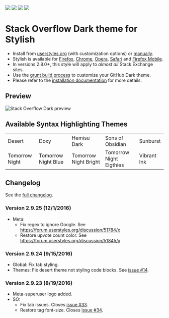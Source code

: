 [![][tag-img]][tag-url] [![][star-img]][star-url] [![][fork-img]][fork-url] [![][dev-img]][dev-url]

[tag-url]: https://github.com/StylishThemes/Stackoverflow-Dark/tags
[tag-img]: https://img.shields.io/github/tag/StylishThemes/Stackoverflow-Dark.svg
[star-url]: https://github.com/StylishThemes/Stackoverflow-Dark/stargazers
[star-img]: http://github-svg-buttons.herokuapp.com/star.svg?user=StylishThemes&repo=Stackoverflow-Dark&style=flat&background=007ec6
[fork-url]: https://github.com/StylishThemes/Stackoverflow-Dark/fork
[fork-img]: http://github-svg-buttons.herokuapp.com/fork.svg?user=StylishThemes&repo=Stackoverflow-Dark&style=flat&background=007ec6
[dev-url]: https://david-dm.org/StylishThemes/Stackoverflow-Dark?type=dev
[dev-img]: https://david-dm.org/StylishThemes/Stackoverflow-Dark/dev-status.svg

# Stack Overflow Dark theme for Stylish
- Install from [userstyles.org](http://userstyles.org/styles/35345) (with customization options) or [manually](https://raw.githubusercontent.com/StylishThemes/Stackoverflow-Dark/master/stackoverflow-dark.css).
- Stylish is available for [Firefox](https://addons.mozilla.org/en-US/firefox/addon/2108/), [Chrome](https://chrome.google.com/extensions/detail/fjnbnpbmkenffdnngjfgmeleoegfcffe), [Opera](https://addons.opera.com/en/extensions/details/stylish/), [Safari](http://sobolev.us/stylish/) and [Firefox Mobile](https://addons.mozilla.org/en-US/firefox/addon/2108/).
- In versions 2.8.0+, this style will apply to *almost all* Stack Exchange sites.
- Use the [grunt build process](https://github.com/StylishThemes/StackOverflow-Dark/wiki/Build) to customize your GitHub Dark theme.
- Please refer to the [installation documentation](https://github.com/StylishThemes/StackOverflow-Dark/wiki/Install) for more details.

## Preview

![Stack Overflow Dark preview](http://StylishThemes.github.com/StackOverflow-Dark/images/screenshots/after.png)

## Available Syntax Highlighting Themes

|                |                      |                       |                         |             |
|----------------|----------------------|-----------------------|-------------------------|-------------|
| Desert         | Doxy                 | Hemisu Dark           | Sons of Obsidian        | Sunburst    |
| Tomorrow Night | Tomorrow Night Blue  | Tomorrow Night Bright | Tomorrow Night Eigthies | Vibrant Ink |

## Changelog

See the [full changelog](https://github.com/StylishThemes/Stackoverflow-Dark/wiki).

### Version 2.9.25 (12/1/2016)

* Meta:
  * Fix regex to ignore Google. See https://forum.userstyles.org/discussion/51784/x
  * Restore upvote count color. See https://forum.userstyles.org/discussion/51845/x

### Version 2.9.24 (9/15/2016)

* Global: Fix tab styling.
* Themes: Fix desert theme not styling code blocks. See [issue #14](https://github.com/StylishThemes/StackOverflow-Dark/issues/14).

### Version 2.9.23 (8/19/2016)

* Meta-superuser logo added.
* SO:
  * Fix tab issues. Closes [issue #33](https://github.com/StylishThemes/StackOverflow-Dark/issues/33).
  * Restore tag font-size. Closes [issue #34](https://github.com/StylishThemes/StackOverflow-Dark/issues/34).
